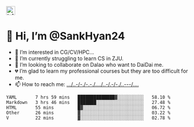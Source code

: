 ##  <img src="https://user-images.githubusercontent.com/1303154/88677602-1635ba80-d120-11ea-84d8-d263ba5fc3c0.gif" width="24px" alt="hi"> 
# 👋 Hi, I’m @SankHyan24
- 👀 I’m interested in CG/CV/HPC...
- 🌱 I’m currently struggling to learn CS in ZJU.
- 💞️ I’m looking to collaborate on Dalao who want to DaiDai me.
- 💔 I’m glad to learn my professional courses but they are too difficult for me.
- 📫 How to reach me: [.../..-/-./-.-./..../..-/.-/-./..---/....](mailto:sunchuan24@gmail.com)

<!---
SankHyan24/SankHyan24 is a ✨ special ✨ repository because its `README.md` (this file) appears on your GitHub profile.
You can click the Preview link to take a look at your changes.
--->
<!--START_SECTION:waka-->
```text
YAML       7 hrs 59 mins   ██████████████▓░░░░░░░░░░   58.10 % 
Markdown   3 hrs 46 mins   ███████░░░░░░░░░░░░░░░░░░   27.48 % 
HTML       55 mins         █▓░░░░░░░░░░░░░░░░░░░░░░░   06.72 % 
Other      26 mins         ▓░░░░░░░░░░░░░░░░░░░░░░░░   03.22 % 
V          22 mins         ▓░░░░░░░░░░░░░░░░░░░░░░░░   02.78 % 
```
<!--END_SECTION:waka-->

